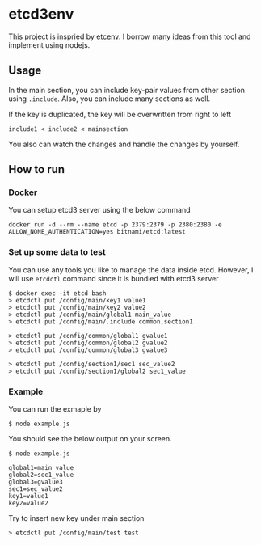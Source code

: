# etcd3env
This project is inspried by [etcenv](https://github.com/sorah/etcenv). I borrow many ideas from this tool and implement using nodejs.

## Usage
In the main section, you can include key-pair values from other section using `.include`. Also, you can include many sections as well.

If the key is duplicated, the key will be overwritten from right to left

```
include1 < include2 < mainsection
```

You also can watch the changes and handle the changes by yourself.

## How to run
### Docker
You can setup etcd3 server using the below command
```
docker run -d --rm --name etcd -p 2379:2379 -p 2380:2380 -e ALLOW_NONE_AUTHENTICATION=yes bitnami/etcd:latest
```

### Set up some data to test
You can use any tools you like to manage the data inside etcd. However, I will use `etcdctl` command since it is bundled with etcd3 server

```
$ docker exec -it etcd bash
> etcdctl put /config/main/key1 value1
> etcdctl put /config/main/key2 value2
> etcdctl put /config/main/global1 main_value
> etcdctl put /config/main/.include common,section1

> etcdctl put /config/common/global1 gvalue1
> etcdctl put /config/common/global2 gvalue2
> etcdctl put /config/common/global3 gvalue3

> etcdctl put /config/section1/sec1 sec_value2
> etcdctl put /config/section1/global2 sec1_value
```

### Example
You can run the exmaple by

```
$ node example.js
```

You should see the below output on your screen.

```
$ node example.js

global1=main_value
global2=sec1_value
global3=gvalue3
sec1=sec_value2
key1=value1
key2=value2
```

Try to insert new key under main section
```
> etcdctl put /config/main/test test
```
